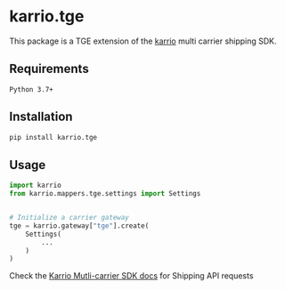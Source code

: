 
# karrio.tge

This package is a TGE extension of the [karrio](https://pypi.org/project/karrio) multi carrier shipping SDK.

## Requirements

`Python 3.7+`

## Installation

```bash
pip install karrio.tge
```

## Usage

```python
import karrio
from karrio.mappers.tge.settings import Settings


# Initialize a carrier gateway
tge = karrio.gateway["tge"].create(
    Settings(
        ...
    )
)
```

Check the [Karrio Mutli-carrier SDK docs](https://docs.karrio.io) for Shipping API requests
